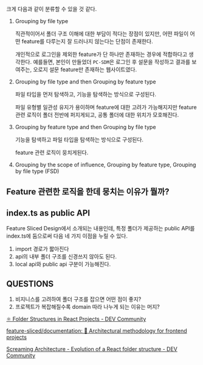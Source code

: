 크게 다음과 같이 분류할 수 있을 것 같다.

1. Grouping by file type

	직관적이어서 폴더 구조 이해에 대한 부담이 적다는 장점이 있지만, 어떤 파일이 어떤 feature를 다루는지 잘 드러나지 않는다는 단점이 존재한다.

	개인적으로 로그인을 제외한 feature가 단 하나만 존재하는 경우에 적합하다고 생각한다. 예를들면, 본인이 만들었더 `PC-SDM`은 로그인 후 설문을 작성하고 결과를 보여주는, 오로지 설문 feature만 존재하는 웹사이트였다.

2. Grouping by file type and then Grouping by feature type

	파일 타입을 먼저 탐색하고, 기능을 탐색하는 방식으로 구성된다.

	파일 유형별 일관성 유지가 용이하며 feature에 대한 고려가 가능해지지만 feature 관련 로직이 폴더 전반에 퍼지게되고, 공통 폴더에 대한 위치가 모호해진다.
	
3. Grouping by feature type and then Grouping by file type

	기능을 탐색하고 파일 타입을 탐색하는 방식으로 구성된다.

	feature 관련 로직이 뭉치게된다.

4. Grouping by the scope of influence, Grouping by feature type, Grouping by file type (FSD)


## Feature 관련한 로직을 한데 뭉치는 이유가 뭘까?



## index.ts as public API

Feature Sliced Design에서 소개되는 내용인데, 특정 폴더가 제공하는 public API를 index.ts에 둠으로써 다음 네 가지 이점을 누릴 수 있다.

1. import 경로가 짧아진다
2. api의 내부 폴더 구조를 신경쓰지 않아도 된다.
3. local api와 public api 구분이 가능해진다.

## QUESTIONS

1. 비지니스를 고려하여 폴더 구조를 잡으면 어떤 점이 좋지?
2. 프로젝트가 복잡해질수록 domain 따라 나누게 되는 이유는 머지?


[⚛️ Folder Structures in React Projects - DEV Community](https://dev.to/itswillt/folder-structures-in-react-projects-3dp8)

[feature-sliced/documentation: 🍰 Architectural methodology for frontend projects](https://github.com/feature-sliced/documentation)

[Screaming Architecture - Evolution of a React folder structure - DEV Community](https://dev.to/profydev/screaming-architecture-evolution-of-a-react-folder-structure-4g25)

